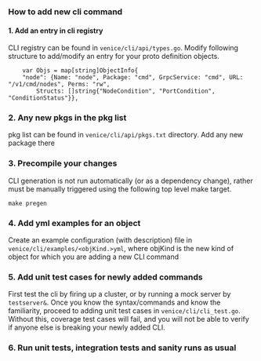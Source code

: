 
### How to add  new cli command

#### 1. Add an entry in cli registry
CLI registry can be found in `venice/cli/api/types.go`. Modify following structure to add/modify
an entry for your proto definition objects.
```
    var Objs = map[string]ObjectInfo{
	"node": {Name: "node", Package: "cmd", GrpcService: "cmd", URL: "/v1/cmd/nodes", Perms: "rw",
		Structs: []string{"NodeCondition", "PortCondition", "ConditionStatus"}},
```

### 2. Any new pkgs in the pkg list
pkg list can be found in `venice/cli/api/pkgs.txt` directory. Add any new package there

### 3. Precompile your changes
CLI generation is not run automatically (or as a dependency change), rather must be manually triggered
using the following top level make target.
```
make pregen
```

### 4. Add yml examples for an object
Create an example configuration (with description) file in `venice/cli/examples/<objKind.>yml`, where
objKind is the new kind of object for which you are adding a new CLI command

### 5. Add unit test cases for newly added commands
First test the cli by firing up a cluster, or by running a mock server by `testserver&`. Once you know
the syntax/commands and know the familiarity, proceed to adding unit test cases in
`venice/cli/cli_test.go`. Without this, coverage test cases will fail,
and you will not be able to verify if anyone else is breaking your newly added CLI.

### 6. Run unit tests, integration tests and sanity runs as usual
